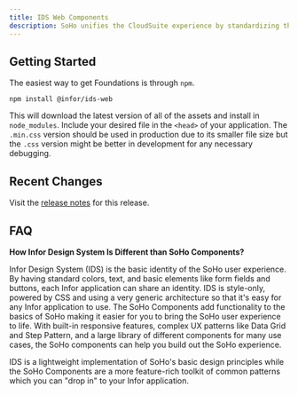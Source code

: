 ```yaml
---
title: IDS Web Components
description: SoHo unifies the CloudSuite experience by standardizing the universal design elements like colors, text, and buttons. Infor Design System is a simple CSS library to help implement SoHo design principles with easy-to-follow and easy-to-implement rules and code.
---
```


## Getting Started

The easiest way to get Foundations is through `npm`.

```
npm install @infor/ids-web
```

This will download the latest version of all of the assets and install in `node_modules`. Include your desired file in the `<head>` of your application. The `.min.css` version should be used in production due to its smaller file size but the `.css` version might be better in development for any necessary debugging.

## Recent Changes

Visit the [release notes](./release-notes.html) for this release.

## FAQ

**How Infor Design System Is Different than SoHo Components?**

Infor Design System (IDS) is the basic identity of the SoHo user experience. By having standard colors, text, and basic elements like form fields and buttons, each Infor application can share an identity. IDS is style-only, powered by CSS and using a very generic architecture so that it's easy for any Infor application to use. The SoHo Components add functionality to the basics of SoHo making it easier for you to bring the SoHo user experience to life. With built-in responsive features, complex UX patterns like Data Grid and Step Pattern, and a large library of different components for many use cases, the SoHo components can help you build out the SoHo experience.

IDS is a lightweight implementation of SoHo's basic design principles while the SoHo Components are a more feature-rich toolkit of common patterns which you can "drop in" to your Infor application.
